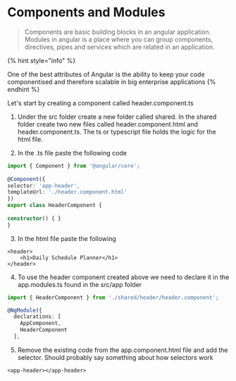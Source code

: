 
# Components and Modules

> Components are basic building blocks in an angular application. Modules in angular is a place where you can group components, directives, pipes and services which are related in an application.

{% hint style="info" %}

One of the best attributes of Angular is the ability to keep your code componentised and therefore scalable in big enterprise applications
{% endhint %}

Let's start by creating a component called header.component.ts
1. Under the src folder create a new folder called shared. In the shared folder create two new files called header.component.html and header.component.ts. The ts or typescript file holds the logic for the html file. 

2. In the .ts file paste the following code

```typescript
import { Component } from '@angular/core';
 
@Component({
selector: 'app-header',
templateUrl: './header.component.html'
})
export class HeaderComponent {
 
constructor() { }
}
```
3. In the html file paste the following

```markup
<header>
    <h1>Daily Schedule Planner</h1>
</header>
```

4. To use the header component created above we need to declare it in the app.modules.ts found in the src/app folder

```typescript
import { HeaderComponent } from './shared/header/header.component';

@NgModule({
  declarations: [
    AppComponent, 
    HeaderComponent
  ],
```

5. Remove the existing code from the app.component.html file and add the selector. Should probably say something about how selectors work

```markup
<app-header></app-header>
```

